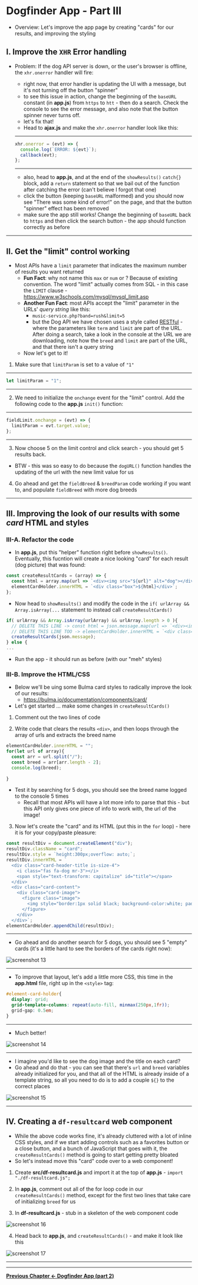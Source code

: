# Dogfinder App - Part III

- Overview: Let's improve the app page by creating "cards" for our results, and improving the styling


## I. Improve the `XHR` Error handling

- Problem: If the dog API server is down, or the user's browser is offline, the `xhr.onerror` handler will fire:
  - right now, that error handler is updating the UI with a message, but it's not turning off the button "spinner" 
  - to see this issue in action, change the beginning of the `baseURL` constant (in **app.js**) from `https` to `htt` - then do a search. Check the console to see the error message, and also note that the button spinner never turns off.
  - let's fix that!
  - Head to **ajax.js** and make the `xhr.onerror` handler look like this:
  
  <hr>
  
  ```js
  xhr.onerror = (evt) => {
    console.log(`ERROR: ${evt}`);
    callback(evt);
  };
  ``` 
  
  <hr>
  
  - also, head to **app.js**, and at the end of the `showResults()` `catch{}` block, add a `return` statement so that we bail out of the function after catching the error (can't believe I forgot that one)
  - click the button (keeping `baseURL` malformed) and you should now see "There was some kind of error!" on the page, and that the button "spinner" effect has been removed
  - make sure the app still works! Change the beginning of `baseURL` back to `https` and then click the search button - the app should function correctly as before
  
 <hr>
    
## II. Get the "limit" control working

- Most APIs have a `limit` parameter that indicates the maximum number of results you want returned
  - **Fun Fact**: why not name this `max` or `num` or ? Because of existing convention. The word "limit" actually comes from SQL - in this case the `LIMIT` clause - https://www.w3schools.com/mysql/mysql_limit.asp
  - **Another Fun Fact**: most APIs accept the "limit" parameter in the URLs' *query string* like this:
    -  `music-service.php?band=rush&limit=5`
    - but the Dog API we have chosen uses a style called [RESTful](https://www.tutorialspoint.com/restful/restful_introduction.htm) - where the parameters like `term` and `limit` are part of the URL. After doing a search, take a look in the console at the URL we are downloading, note how the `breed` and `limit` are part of the URL, and that there isn't a query string
  - Now let's get to it!
  
1) Make sure that `limitParam` is set to a value of `"1"`
  
 <hr>
    
  ```js
  let limitParam = "1";
  ```
  
 <hr>
    
2) We need to initialize the `onchange` event for the "limit" control. Add the following code to the **app.js** `init()` function:
  
 <hr>
    
  ```js
  fieldLimit.onchange = (evt) => {
    limitParam = evt.target.value;
  };
  ```
  
 <hr>
   
3) Now choose 5 on the limit control and click search - you should get 5 results back.
  
  - BTW - this was so easy to do because the `dogURL()` function handles the updating of the url with the new limit value for us

4) Go ahead and get the `fieldBreed` & `breedParam` code working if you want to, and populate `fieldBreed` with more dog breeds


  <hr>
  
 ## III. Improving the look of our results with some *card* HTML and styles
  
 ### III-A. Refactor the code
   
 - In **app.js**, put this "helper" function right before `showResults()`. Eventually, this fucntion will create a nice looking "card" for each result (dog picture) that was found:

```js
const createResultCards = (array) => {
  const html = array.map(url => `<div><img src="${url}" alt="dog"></div>`).join("");
  elementCardHolder.innerHTML = `<div class="box">${html}</div>`;
};
```

- Now head to `showResults()` and modify the code in the `if( urlArray && Array.isArray(...` statement to instead call `createResultCards()`

```js
if( urlArray && Array.isArray(urlArray) && urlArray.length > 0 ){
  // DELETE THIS LINE -> const html = json.message.map(url => `<div><img src="${url}" alt="dog"></div>`).join("");
  // DELETE THIS LINE TOO -> elementCardHolder.innerHTML = `<div class="box">${html}</div>`;
  createResultCards(json.message);
} else {
...
```
 
- Run the app - it should run as before (with our "meh" styles)

### III-B. Improve the HTML/CSS

- Below we'll be uing some Bulma card styles to radically improve the look of our results:
  - https://bulma.io/documentation/components/card/
- Let's get started ... make some changes in `createResultCards()`

1) Comment out the two lines of code

2) Write code that clears the results `<div>`, and then loops through the array of urls and extracts the breed name

```js
elementCardHolder.innerHTML = "";
for(let url of array){
  const arr = url.split("/");
  const breed = arr[arr.length - 2];
  console.log(breed);
  
}
```
 - Test it by searching for 5 dogs, you should see the breed name logged to the console 5 times
   - Recall that most APIs will have a lot more info to parse that this - but this API only gives one piece of info to work with, the url of the image!

3) Now let's create the "card" and its HTML (put this in the `for` loop) - here it is for your copy/paste pleasure:

```js
const resultDiv = document.createElement("div");
resultDiv.className = "card";
resultDiv.style = `height:300px;overflow: auto;`;
resultDiv.innerHTML = `
  <div class="card-header-title is-size-4">
    <i class="fas fa-dog mr-3"></i>
    <span style="text-transform: capitalize" id="title"></span>
  </div>
  <div class="card-content">
    <div class="card-image">
      <figure class="image">
        <img style="border:1px solid black; background-color:white; padding:7px;box-shadow: 1px 1px 2px #333; margin:.1rem; width:300px" id="image-main" src="" alt="dog">
      </figure>
    </div>
  </div>`;
elementCardHolder.appendChild(resultDiv);
```

<hr>

- Go ahead and do another search for 5 dogs, you should see 5 "empty" cards (it's a little hard to see the borders of the cards right now):

![screenshot 13](_images/_df-images/dogfinder-13.png)

<hr>

- To improve that layout, let's add a little more CSS, this time in the **app.html** file, right up in the `<style>` tag:

```css
#element-card-holder{
  display: grid;
  grid-template-columns: repeat(auto-fill, minmax(250px,1fr));
  grid-gap: 0.5em;
}
```

<hr>

- Much better!

![screenshot 14](_images/_df-images/dogfinder-14.png)

<hr>

- I imagine you'd like to see the dog image and the title on each card?
- Go ahead and do that - you can see that there's `url` and `breed` variables already initialized for you, and that all of the HTML is already inside of a template string, so all you need to do is to add a couple `${}` to the correct places

![screenshot 15](_images/_df-images/dogfinder-15.png)

<hr>

## IV. Creating a `df-resultcard` web component

- While the above code works fine, it's already cluttered with a lot of inline CSS styles, and if we start adding controls such as a favorites button or a close button, and a bunch of JavaScript that goes with it, the `createResultCards()` method is going to start getting pretty bloated
- So let's instead move this "card" code over to a web component!

1) Create **src/df-resultcard.js** and import it at the top of **app.js** - `import "./df-resultcard.js";`

2) In **app.js**, comment out all of the for loop code in our `createResultCards()` method, except for the first two lines that take care of initializing `breed` for us

3) In **df-resultcard.js** - stub in a skeleton of the web component code

![screenshot 16](_images/_df-images/dogfinder-16.png)

4) Head back to **app.js**, and `createResultCards()` - and make it look like this

![screenshot 17](_images/_df-images/dogfinder-17.png)

<hr><hr>

[**Previous Chapter <- Dogfinder App (part 2)**](dogfinder-2.md)
